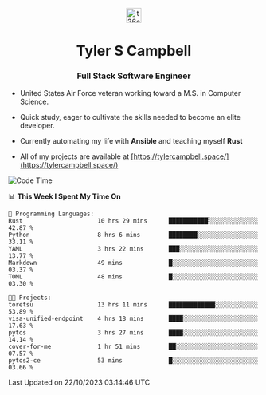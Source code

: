 <p align="center">
<a href="https://www.linkedin.com/in/t36campbell" target="blank"><img align="center" src="https://ik.imagekit.io/t36campbell/Portfolio/linkedin.png.original_m8bbGgPh6.png" alt="t36campbell" height="30" width="30" /></a>
</p>
<h1 align="center">Tyler S Campbell</h1>
<h3 align="center">Full Stack Software Engineer</h3>

* United States Air Force veteran working toward a M.S. in Computer Science.

* Quick study, eager to cultivate the skills needed to become an elite developer.

* Currently automating my life with **Ansible** and teaching myself **Rust**

* All of my projects are available at [https://tylercampbell.space/](https://tylercampbell.space/)

<!--START_SECTION:waka-->
![Code Time](http://img.shields.io/badge/Code%20Time-2%2C910%20hrs%2026%20mins-blue)

📊 **This Week I Spent My Time On** 

```text
💬 Programming Languages: 
Rust                     10 hrs 29 mins      ███████████░░░░░░░░░░░░░░   42.87 % 
Python                   8 hrs 6 mins        ████████░░░░░░░░░░░░░░░░░   33.11 % 
YAML                     3 hrs 22 mins       ███░░░░░░░░░░░░░░░░░░░░░░   13.77 % 
Markdown                 49 mins             █░░░░░░░░░░░░░░░░░░░░░░░░   03.37 % 
TOML                     48 mins             █░░░░░░░░░░░░░░░░░░░░░░░░   03.30 % 

🐱‍💻 Projects: 
toretsu                  13 hrs 11 mins      █████████████░░░░░░░░░░░░   53.89 % 
visa-unified-endpoint    4 hrs 18 mins       ████░░░░░░░░░░░░░░░░░░░░░   17.63 % 
pytos                    3 hrs 27 mins       ████░░░░░░░░░░░░░░░░░░░░░   14.14 % 
cover-for-me             1 hr 51 mins        ██░░░░░░░░░░░░░░░░░░░░░░░   07.57 % 
pytos2-ce                53 mins             █░░░░░░░░░░░░░░░░░░░░░░░░   03.66 % 
```


 Last Updated on 22/10/2023 03:14:46 UTC
<!--END_SECTION:waka-->
